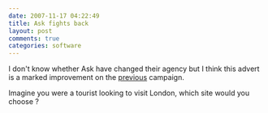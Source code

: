 ```yaml
---
date: 2007-11-17 04:22:49
title: Ask fights back
layout: post
comments: true
categories: software
---
```

I don't know whether Ask have changed their agency but I think this
advert is a marked improvement on the
[previous](http://www.nbrightside.com/blog/2007/05/11/dont-ask/)
campaign.

Imagine you were a tourist looking to visit London, which site would you
choose ?
